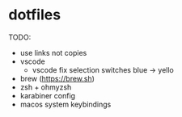 # dotfiles

TODO:
- use links not copies
- vscode
    - vscode fix selection switches blue -> yello
- brew (https://brew.sh)
- zsh + ohmyzsh
- karabiner config
- macos system keybindings
